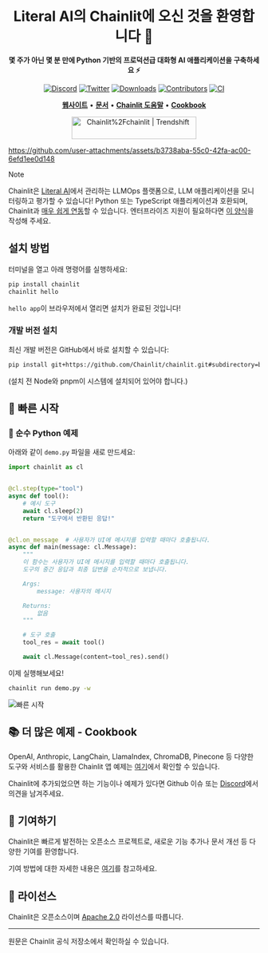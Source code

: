<h1 align="center">Literal AI의 Chainlit에 오신 것을 환영합니다 👋</h1>

<p align="center">
<b>몇 주가 아닌 몇 분 만에 Python 기반의 프로덕션급 대화형 AI 애플리케이션을 구축하세요 ⚡️</b>

</p>
<p align="center">
    <a href="https://discord.gg/k73SQ3FyUh" rel="nofollow"><img alt="Discord" src="https://dcbadge.vercel.app/api/server/ZThrUxbAYw?style=flat" style="max-width:100%;"></a>
    <a href="https://twitter.com/chainlit_io" rel="nofollow"><img alt="Twitter" src="https://img.shields.io/twitter/url/https/twitter.com/chainlit_io.svg?style=social&label=Follow%20%40chainlit_io" style="max-width:100%;"></a>
    <a href="https://pypistats.org/packages/chainlit" rel="nofollow"><img alt="Downloads" src="https://img.shields.io/pypi/dm/chainlit" style="max-width:100%;"></a>
        <a href="https://github.com/chainlit/chainlit/graphs/contributors" rel="nofollow"><img alt="Contributors" src="https://img.shields.io/github/contributors/chainlit/chainlit" style="max-width:100%;"></a>
    <a href="https://github.com/Chainlit/chainlit/actions/workflows/ci.yaml" rel="nofollow"><img alt="CI" src="https://github.com/Chainlit/chainlit/actions/workflows/ci.yaml/badge.svg" style="max-width:100%;"></a>
</p>

<p align="center">
    <a href="https://chainlit.io"><b>웹사이트</b></a>  •  
    <a href="https://docs.chainlit.io"><b>문서</b></a>  •  
    <a href="https://help.chainlit.io"><b>Chainlit 도움말</b></a>  •  
    <a href="https://github.com/Chainlit/cookbook"><b>Cookbook</b></a>
</p>

<p align="center">
    <a href="https://trendshift.io/repositories/6708" target="_blank"><img src="https://trendshift.io/api/badge/repositories/6708" alt="Chainlit%2Fchainlit | Trendshift" style="width: 250px; height: 45px;" width="250" height="45"/></a>
</p>

https://github.com/user-attachments/assets/b3738aba-55c0-42fa-ac00-6efd1ee0d148

> [!NOTE]
> Chainlit은 [Literal AI](https://literalai.com)에서 관리하는 LLMOps 플랫폼으로, LLM 애플리케이션을 모니터링하고 평가할 수 있습니다! Python 또는 TypeScript 애플리케이션과 호환되며, Chainlit과 [매우 쉽게 연동](https://docs.chainlit.io/llmops/literalai)할 수 있습니다. 엔터프라이즈 지원이 필요하다면 [이 양식](https://docs.google.com/forms/d/e/1FAIpQLSdPVGqfuaWSC2DfunR6cY4C7kUHl0c2W7DnhzsF9bmMxrVpkg/viewform?usp=header)을 작성해 주세요.

## 설치 방법

터미널을 열고 아래 명령어를 실행하세요:

```sh
pip install chainlit
chainlit hello
```

`hello app`이 브라우저에서 열리면 설치가 완료된 것입니다!

### 개발 버전 설치

최신 개발 버전은 GitHub에서 바로 설치할 수 있습니다:

```sh
pip install git+https://github.com/Chainlit/chainlit.git#subdirectory=backend/
```

(설치 전 Node와 pnpm이 시스템에 설치되어 있어야 합니다.)

## 🚀 빠른 시작

### 🐍 순수 Python 예제

아래와 같이 `demo.py` 파일을 새로 만드세요:

```python
import chainlit as cl


@cl.step(type="tool")
async def tool():
    # 예시 도구
    await cl.sleep(2)
    return "도구에서 반환된 응답!"


@cl.on_message  # 사용자가 UI에 메시지를 입력할 때마다 호출됩니다.
async def main(message: cl.Message):
    """
    이 함수는 사용자가 UI에 메시지를 입력할 때마다 호출됩니다.
    도구의 중간 응답과 최종 답변을 순차적으로 보냅니다.

    Args:
        message: 사용자의 메시지

    Returns:
        없음
    """

    # 도구 호출
    tool_res = await tool()

    await cl.Message(content=tool_res).send()
```

이제 실행해보세요!

```sh
chainlit run demo.py -w
```

<img src="/images/quick-start.png" alt="빠른 시작"></img>

## 📚 더 많은 예제 - Cookbook

OpenAI, Anthropic, LangChain, LlamaIndex, ChromaDB, Pinecone 등 다양한 도구와 서비스를 활용한 Chainlit 앱 예제는 [여기](https://github.com/Chainlit/cookbook)에서 확인할 수 있습니다.

Chainlit에 추가되었으면 하는 기능이나 예제가 있다면 Github 이슈 또는 [Discord](https://discord.gg/k73SQ3FyUh)에서 의견을 남겨주세요.

## 💁 기여하기

Chainlit은 빠르게 발전하는 오픈소스 프로젝트로, 새로운 기능 추가나 문서 개선 등 다양한 기여를 환영합니다.

기여 방법에 대한 자세한 내용은 [여기](/CONTRIBUTING.md)를 참고하세요.

## 📃 라이선스

Chainlit은 오픈소스이며 [Apache 2.0](LICENSE) 라이선스를 따릅니다.

---

원문은 Chainlit 공식 저장소에서 확인하실 수 있습니다.
